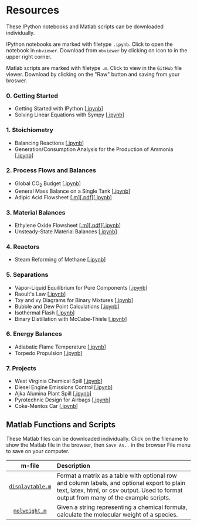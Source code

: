 <script type="text/javascript" src="http://cdn.mathjax.org/mathjax/latest/MathJax.js?config=default"></script>

Resources
========

These IPython notebooks and Matlab scripts can be downloaded individually. 

IPython notebooks are marked with filetype `.ipynb`. Click to open the notebook in `nbviewer`. Download from `nbviewer` by clicking on icon to in the upper right corner.

Matlab scripts are marked with filetype `.m`. Click to view in the `GitHub` file viewer. Download by clicking on the "Raw" button and saving from your broswer.

### 0. Getting Started ###
* Getting Started with IPython [[.ipynb](http://nbviewer.ipython.org/github/jckantor/CBE20255/blob/master/notebooks/Getting%20Started%20with%20IPython.ipynb)]
* Solving Linear Equations with Sympy [[.ipynb](http://nbviewer.ipython.org/github/jckantor/CBE20255/blob/master/notebooks/Solving%20Linear%20Equations%20with%20Sympy.ipynb)]

### 1. Stoichiometry ###
* Balancing Reactions [[.ipynb](http://nbviewer.ipython.org/github/jckantor/CBE20255/blob/master/notebooks/Balancing%20Reactions.ipynb)]
* Generation/Consumption Analysis for the Production of Ammonia [[.ipynb](http://nbviewer.ipython.org/github/jckantor/CBE20255/blob/master/notebooks/Generation%20Consumption%20Analysis%20for%20Ammonia.ipynb)]

### 2. Process Flows and Balances ###
* Global CO<sub>2</sub> Budget [[.ipynb](http://nbviewer.ipython.org/github/jckantor/CBE20255/blob/master/notebooks/Global%20CO2%20Budget.ipynb)]
* General Mass Balance on a Single Tank [[.ipynb](http://nbviewer.ipython.org/github/jckantor/CBE20255/blob/master/notebooks/General%20Mass%20Balance%20on%20a%20Single%20Tank.ipynb)]
* Adipic Acid Flowsheet
[[.m](https://github.com/jckantor/CBE20255/blob/master/matlab/Adipic_Acid_Flowsheet.m)][[.pdf](http://jckantor.github.io/CBE20255/pdf/Adipic_Acid_Flowsheet.pdf)][[.ipynb](http://nbviewer.ipython.org/github/jckantor/CBE20255/blob/master/notebooks/Adipic%20Acid%20Flowsheet.ipynb)]

### 3. Material Balances ###
* Ethylene Oxide Flowsheet [[.m](https://github.com/jckantor/CBE20255/blob/master/matlab/Ethylene_Oxide_Flowsheet.m)][[.pdf](http://jckantor.github.com/CBE20255/pdf/Ethylene_Oxide_Flowsheet.pdf)][[.ipynb](http://nbviewer.ipython.org/github/jckantor/CBE20255/blob/master/notebooks/Ethylene%20Oxide%20Flowsheet.ipynb)]
* Unsteady-State Material Balances [[.ipynb](http://nbviewer.ipython.org/github/jckantor/CBE20255/blob/master/notebooks/Unsteady-State%20Material%20Balances.ipynb)]

### 4. Reactors ###
* Steam Reforming of Methane [[.ipynb](http://nbviewer.ipython.org/github/jckantor/CBE20255/blob/master/notebooks/Steam%20Reforming%20of%20Methane.ipynb)]

### 5. Separations ###
* Vapor-Liquid Equilibrium for Pure Components [[.ipynb](http://nbviewer.ipython.org/github/jckantor/CBE20255/blob/master/notebooks/Vapor-Liquid%20Equilibrium%20for%20a%20Pure%20Component.ipynb)]
* Raoult's Law [[.ipynb](http://nbviewer.ipython.org/github/jckantor/CBE20255/blob/master/notebooks/Raoult's%20Law.ipynb)]
* Txy and xy Diagrams for Binary Mixtures [[.ipynb](http://nbviewer.ipython.org/github/jckantor/CBE20255/blob/master/notebooks/Txy%20and%20xy%20Diagrams%20for%20Binary%20Mixtures.ipynb)]
* Bubble and Dew Point Calculations [[.ipynb](http://nbviewer.ipython.org/github/jckantor/CBE20255/blob/master/notebooks/Bubble%20and%20Dew%20Point%20Calculations.ipynb)]
* Isothermal Flash [[.ipynb](http://nbviewer.ipython.org/github/jckantor/CBE20255/blob/master/notebooks/Isothermal%20Flash.ipynb)]
* Binary Distillation with McCabe-Thiele [[.ipynb](http://nbviewer.ipython.org/github/jckantor/CBE20255/blob/master/notebooks/Binary%20Distillation%20with%20McCabe-Thiele.ipynb)]

### 6. Energy Balances ###
* Adiabatic Flame Temperature [[.ipynb](http://nbviewer.ipython.org/github/jckantor/CBE20255/blob/master/notebooks/Adiabatic%20Flame%20Temperature.ipynb)]
* Torpedo Propulsion [[.ipynb](http://nbviewer.ipython.org/github/jckantor/CBE20255/blob/master/notebooks/Torpedo%20Propulsion.ipynb)]

### 7. Projects ###
* West Virginia Chemical Spill [[.ipynb](http://nbviewer.ipython.org/github/jckantor/CBE20255/blob/master/notebooks/West%20Virginia%20Chemical%20Spill.ipynb)]
* Diesel Engine Emissions Control [[.ipynb](http://nbviewer.ipython.org/github/jckantor/CBE20255/blob/master/notebooks/Diesel%20Engine%20Emissions%20Control.ipynb)]
* Ajka Alumina Plant Spill [[.ipynb](http://nbviewer.ipython.org/github/jckantor/CBE20255/blob/master/notebooks/Ajka%20Alumina%20Plant%20Spill.ipynb)]
* Pyrotechnic Design for Airbags [[.ipynb](http://nbviewer.ipython.org/github/jckantor/CBE20255/blob/master/notebooks/Pyrotechnic%20Design%20for%20Airbags.ipynb)]
* Coke-Mentos Car [[.ipynb](http://nbviewer.ipython.org/github/jckantor/CBE20255/blob/master/notebooks/Coke-Mentos%20Car.ipynb)]

## Matlab Functions and Scripts ##
These Matlab files can be downloaded individually. Click on the filename to show the Matlab file in the browser, then `Save As..` in the browser File menu to save on your computer.

| m-file| Description |
| :---: | :--- |  
| [`displaytable.m`](https://raw.github.com/jckantor/CBE20255/master/matlab/displaytable.m) | Format a matrix as a table with optional row and column labels, and optional export to plain text, latex, html, or csv output. Used to format output from many of the example scripts.|  
| [`molweight.m`](https://raw.github.com/jckantor/CBE20255/master/matlab/molweight.m) | Given a string representing a chemical formula, calculate the molecular weight of a species.|  


